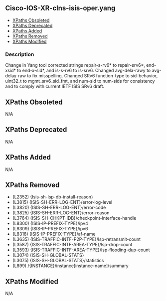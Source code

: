 ## Cisco-IOS-XR-clns-isis-oper.yang

- [XPaths Obsoleted](#xpaths-obsoleted)
- [XPaths Deprecated](#xpaths-deprecated)
- [XPaths Added](#xpaths-added)
- [XPaths Removed](#xpaths-removed)
- [XPaths Modified](#xpaths-modified)

### Description

Change in Yang tool corrected strings repair-s-rv6* to repair-srv6*, end-xsid* to end-x-sid*, and is-s-rv6 to is-srv6. Changed avg-dela-rawy to avg-delay-raw to fix misspelling. Changed SRv6 function-type to sid-behavior, uint32_t to mgmt_srv6_sid_fmt, and num-sid to num-sids for consistency and to comply with current IETF ISIS SRv6 draft.

## XPaths Obsoleted

N/A

## XPaths Deprecated

N/A

## XPaths Added

N/A

## XPaths Removed

- (L2352)	{Isis-sh-lsp-db-install-reason}
- (L3815)	{ISIS-SH-ERR-LOG-ENT}/error-log-level
- (L3820)	{ISIS-SH-ERR-LOG-ENT}/error-code
- (L3825)	{ISIS-SH-ERR-LOG-ENT}/error-reason
- (L3764)	{ISIS-SH-CHKPT-IDB}/checkpoint-interface-handle
- (L8300)	{ISIS-IP-PREFIX-TYPE}/ipv4
- (L8309)	{ISIS-IP-PREFIX-TYPE}/ipv6
- (L8318)	{ISIS-IP-PREFIX-TYPE}/af-name
- (L3635)	{ISIS-TRAFFIC-INTF-P2P-TYPE}/lsp-retransmit-count
- (L3587)	{ISIS-TRAFFIC-INTF-AREA-TYPE}/lsp-drop-count
- (L3593)	{ISIS-TRAFFIC-INTF-AREA-TYPE}/lsp-flooding-dup-count
- (L3074)	{ISIS-SH-GLOBAL-STATS}
- (L3075)	{ISIS-SH-GLOBAL-STATS}/statistics
- (L899)	/{INSTANCE}/instance[instance-name]/summary

## XPaths Modified

N/A

